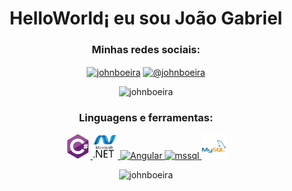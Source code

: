 <h1 align="center">HelloWorld¡ eu sou João Gabriel</h1>
<!--<p align="center"> <img src="https://komarev.com/ghpvc/?username=johnboeira&label=Profile%20views&color=0e75b6&style=flat" alt="johnboeira" /> </p>-->
<h3 align="center">Minhas redes sociais:</h3>
<p align="center">
<a href="https://www.linkedin.com/in/johnboeira/" target="blank"><img align="center" src="https://upload.wikimedia.org/wikipedia/commons/0/01/LinkedIn_Logo.svg" alt="johnboeira" height="30" width="40" /></a>
<a href="https://instagram.com/johnboeira/" target="blank"><img align="center" src="https://upload.wikimedia.org/wikipedia/commons/9/96/Instagram.svg" alt="@johnboeira" height="30" width="40" /></a>
</p>

<p align="center"> <img src="https://github-readme-stats.vercel.app/api/top-langs?username=johnboeira&show_icons=true&locale=en&layout=compact" alt="johnboeira" /></p> 
<h3 align="center">Linguagens e ferramentas:</h3>
<p align="center"> <a href="https://www.w3schools.com/cs/" target="_blank"> <img src="https://raw.githubusercontent.com/devicons/devicon/master/icons/csharp/csharp-original.svg" alt="csharp" width="40" height="40"/> </a> 
<a href="https://dotnet.microsoft.com/" target="_blank"> <img src="https://raw.githubusercontent.com/devicons/devicon/master/icons/dot-net/dot-net-original-wordmark.svg" alt="dotnet" width="40" height="40"/> </a> 
<a href="https://angular.io/" target="_blank"> <img src="https://upload.wikimedia.org/wikipedia/commons/thumb/c/cf/Angular_full_color_logo.svg/250px-Angular_full_color_logo.svg.png" alt="Angular" width="40" height="40"/> </a> 
<a href="https://www.microsoft.com/en-us/sql-server" target="_blank"> <img src="https://external-content.duckduckgo.com/iu/?u=http%3A%2F%2Fclipart.info%2Fimages%2Fccovers%2F1499955337microsoft-sql-server-logo-png.png&f=1&nofb=1" alt="mssql" width="40" height="40"/> </a> 
<a href="https://www.mysql.com/" target="_blank"> <img src="https://raw.githubusercontent.com/devicons/devicon/master/icons/mysql/mysql-original-wordmark.svg" alt="mysql" width="40" height="40"/> </a> 
 </a> </p>


<p align="center"> <img  src="https://github-readme-streak-stats.herokuapp.com/?user=johnboeira&" alt="johnboeira" /> </p>

